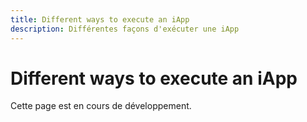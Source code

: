 ```yaml
---
title: Different ways to execute an iApp
description: Différentes façons d'exécuter une iApp
---
```


# Different ways to execute an iApp

Cette page est en cours de développement.

<!-- TODO: Ajouter le guide des différentes façons d'exécuter -->
